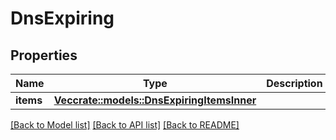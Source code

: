 # DnsExpiring

## Properties

Name | Type | Description | Notes
------------ | ------------- | ------------- | -------------
**items** | [**Vec<crate::models::DnsExpiringItemsInner>**](DnsExpiring_items_inner.md) |  | 

[[Back to Model list]](../README.md#documentation-for-models) [[Back to API list]](../README.md#documentation-for-api-endpoints) [[Back to README]](../README.md)


